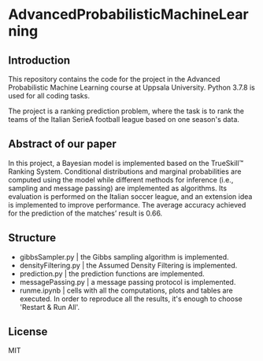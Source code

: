 # AdvancedProbabilisticMachineLearning

## Introduction
This repository contains the code for the project in the Advanced Probabilistic Machine Learning course at 
Uppsala University. Python 3.7.8 is used for all coding tasks.

The project is a ranking prediction problem, where the task is to rank the teams of the Italian SerieA football league 
based on one season's data. 

## Abstract of our paper
In this project, a Bayesian model is implemented based on the TrueSkill™ Ranking System. Conditional distributions 
and marginal probabilities are computed using the model while different methods for inference 
(i.e., sampling and message passing) are implemented as algorithms. Its evaluation is performed on the Italian soccer 
league, and an extension idea is implemented to improve performance. The average accuracy achieved for the prediction 
of the matches’ result is 0.66.


## Structure
- gibbsSampler.py | the Gibbs sampling algorithm is implemented.
- densityFiltering.py | the Assumed Density Filtering is implemented.
- prediction.py | the prediction functions are implemented.
- messagePassing.py | a message passing protocol is implemented.
- runme.ipynb | cells with all the computations, plots and tables are executed.
  In order to reproduce all the results, it's enough to choose 'Restart & Run All'.

## License
MIT
